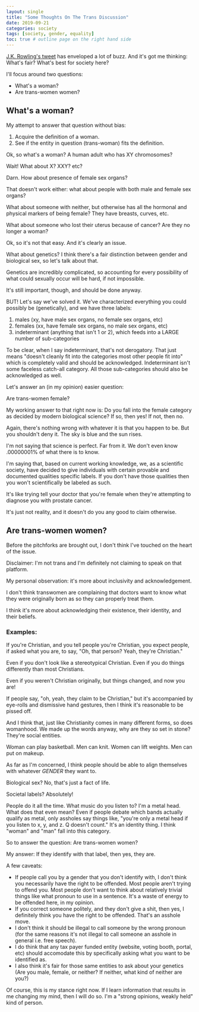 ```yaml
---
layout: single
title: "Some Thoughts On The Trans Discussion"
date: 2019-09-21
categories: society
tags: [society, gender, equality]
toc: true # outline page on the right hand side
---
```


[J.K. Rowling's tweet](https://twitter.com/jk_rowling/status/1207646162813100033) has enveloped a lot of buzz. And it's got me thinking: What's fair? What's best for society here?

I'll focus around two questions:

- What's a woman?
- Are trans-women women?

## What's a woman?

My attempt to answer that question without bias:

1) Acquire the definition of a woman.
2) See if the entity in question (trans-woman) fits the definition.

Ok, so what's a woman? A human adult who has XY chromosomes?

Wait! What about X? XXY? etc?

Darn. How about presence of female sex organs?

That doesn't work either: what about people with both male and female sex organs?

What about someone with neither, but otherwise has all the hormonal and physical markers of being female? They have breasts, curves, etc.

What about someone who lost their uterus because of cancer? Are they no longer a woman?

Ok, so it's not that easy. And it's clearly an issue. 

What about genetics? I think there's a fair distinction between gender and biological sex, so let's talk about that.

Genetics are incredibly complicated, so accounting for every possibility of what could sexually occur will be hard, if not impossible.

It's still important, though, and should be done anyway.

BUT! Let's say we've solved it. We've characterized everything you could possibly be (genetically), and we have three labels:

1) males (xy, have male sex organs, no female sex organs, etc)
2) females (xx, have female sex organs, no male sex organs, etc)
3) indeterminant (anything that isn't 1 or 2), which feeds into a LARGE number of sub-categories

To be clear, when I say indeterminant, that's not derogatory. That just means "doesn't cleanly fit into the categories most other people fit into" which is completely valid and should be acknowledged. Indeterminant isn't some faceless catch-all category. All those sub-categories should also be acknowledged as well.

Let's answer an (in my opinion) easier question:

Are trans-women female?

My working answer to that right now is: Do you fall into the female category as decided by modern biological science? If so, then yes! If not, then no.

Again, there's nothing wrong with whatever it is that you happen to be. But you shouldn't deny it. The sky is blue and the sun rises.

I'm not saying that science is perfect. Far from it. We don't even know .00000001% of what there is to know.

I'm saying that, based on current working knowledge, we, as a scientific society, have decided to give individuals with certain provable and documented qualities specific labels. If you don't have those qualities then you won't scientifically be labeled as such.

It's like trying tell your doctor that you're female when they're attempting to diagnose you with prostate cancer.

It's just not reality, and it doesn't do you any good to claim otherwise.

## Are trans-women women?

Before the pitchforks are brought out, I don't think I've touched on the heart of the issue.

Disclaimer: I'm not trans and I'm definitely not claiming to speak on that platform.

My personal observation: it's more about inclusivity and acknowledgement.

I don't think transwomen are complaining that doctors want to know what they were originally born as so they can properly treat them.

I think it's more about acknowledging their existence, their identity, and their beliefs.

### Examples:

If you're Christian, and you tell people you're Christian, you expect people, if asked what you are, to say, "Oh, that person? Yeah, they're Christian."

Even if you don't look like a stereotypical Christian. Even if you do things differently than most Christians.

Even if you weren't Christian originally, but things changed, and now you are!

If people say, "oh, yeah, they claim to be Christian," but it's accompanied by eye-rolls and dismissive hand gestures, then I think it's reasonable to be pissed off.

And I think that, just like Christianity comes in many different forms, so does womanhood. We made up the words anyway, why are they so set in stone? They're social entities.

Woman can play basketball. Men can knit. Women can lift weights. Men can put on makeup.

As far as I'm concerned, I think people should be able to align themselves with whatever *GENDER* they want to.

Biological sex? No, that's just a fact of life.

Societal labels? Absolutely!

People do it all the time. What music do you listen to? I'm a metal head. What does that even mean? Even if people debate which bands actually qualify as metal, only assholes say things like, "you're only a metal head if you listen to x, y, and z. Q doesn't count." It's an identity thing. I think "woman" and "man" fall into this category.

So to answer the question: Are trans-women women?

My answer: If they identify with that label, then yes, they are.

A few caveats:

- If people call you by a gender that you don't identify with, I don't think you necessarily have the right to be offended. Most people aren't trying to offend you. Most people don't want to think about relatively trivial things like what pronoun to use in a sentence. It's a waste of energy to be offended here, in my opinion.
- If you correct someone politely, and they don't give a shit, then yes, I definitely think you have the right to be offended. That's an asshole move.
- I don't think it should be illegal to call someone by the wrong pronoun (for the same reasons it's not illegal to call someone an asshole in general i.e. free speech).
- I do think that any tax payer funded entity (website, voting booth, portal, etc) should accomodate this by specifically asking what you want to be identified as.
- I also think it's fair for those same entities to ask about your genetics (Are you male, female, or neither? If neither, what kind of neither are you?)

Of course, this is my stance right now. If I learn information that results in me changing my mind, then I will do so. I'm a "strong opinions, weakly held" kind of person.
